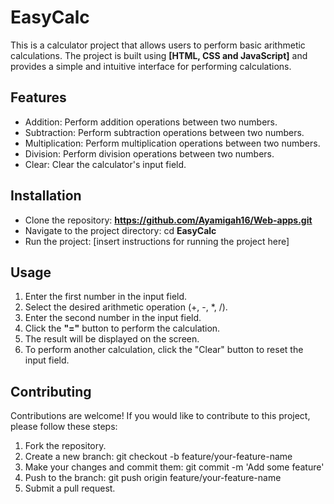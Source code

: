 # EasyCalc 
This is a calculator project that allows users to perform basic arithmetic calculations. The project is built using **[HTML, CSS and JavaScript]** and provides a simple and intuitive interface for performing calculations.

## Features
* Addition: Perform addition operations between two numbers.
* Subtraction: Perform subtraction operations between two numbers.
* Multiplication: Perform multiplication operations between two numbers.
* Division: Perform division operations between two numbers.
* Clear: Clear the calculator's input field.

## Installation
- Clone the repository:  **https://github.com/Ayamigah16/Web-apps.git**
- Navigate to the project directory: cd **EasyCalc**
- Run the project: [insert instructions for running the project here]


## Usage
1. Enter the first number in the input field.
2. Select the desired arithmetic operation (+, -, *, /).
3. Enter the second number in the input field.
4. Click the **"="** button to perform the calculation.
5. The result will be displayed on the screen.
6. To perform another calculation, click the "Clear" button to reset the input field.

## Contributing
Contributions are welcome! If you would like to contribute to this project, please follow these steps:

1. Fork the repository.
2. Create a new branch: git checkout -b feature/your-feature-name
3. Make your changes and commit them: git commit -m 'Add some feature'
4. Push to the branch: git push origin feature/your-feature-name
5. Submit a pull request.
